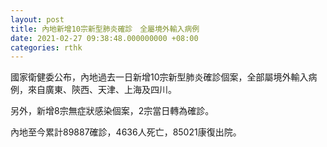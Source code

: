 ```yaml
---
layout: post
title: 內地新增10宗新型肺炎確診　全屬境外輸入病例
date: 2021-02-27 09:38:48.000000000 +08:00
categories: rthk
---
```


國家衛健委公布，內地過去一日新增10宗新型肺炎確診個案，全部屬境外輸入病例，來自廣東、陝西、天津、上海及四川。

另外，新增8宗無症狀感染個案，2宗當日轉為確診。

內地至今累計89887確診，4636人死亡，85021康復出院。
